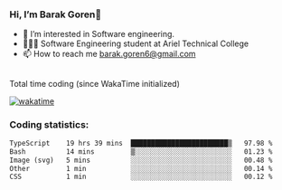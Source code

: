 ###  Hi, I’m Barak Goren👋
- 👀 I’m interested in Software engineering.
- 👨🏼‍🎓 Software Engineering student at Ariel Technical College
- 📫 How to reach me barak.goren6@gmail.com
##
Total time coding (since WakaTime initialized)

[![wakatime](https://wakatime.com/badge/user/5cc5ec80-a806-4ca2-a704-db29274e48cd.svg)](https://wakatime.com/@5cc5ec80-a806-4ca2-a704-db29274e48cd)

   
### Coding statistics:

<!--START_SECTION:waka-->

```txt
TypeScript    19 hrs 39 mins  ████████████████████████▒   97.98 %
Bash          14 mins         ▒░░░░░░░░░░░░░░░░░░░░░░░░   01.23 %
Image (svg)   5 mins          ░░░░░░░░░░░░░░░░░░░░░░░░░   00.48 %
Other         1 min           ░░░░░░░░░░░░░░░░░░░░░░░░░   00.14 %
CSS           1 min           ░░░░░░░░░░░░░░░░░░░░░░░░░   00.12 %
```

<!--END_SECTION:waka-->

<!---
barakgoren/barakgoren is a ✨ special ✨ repository because its `README.md` (this file) appears on your GitHub profile.
You can click the Preview link to take a look at your changes.
--->
